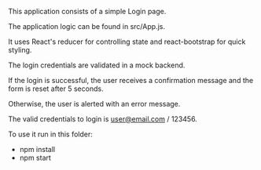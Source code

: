 This application consists of a simple Login page.

The application logic can be found in src/App.js.

It uses React's reducer for controlling state and react-bootstrap for quick styling.

The login credentials are validated in a mock backend.

If the login is successful, the user receives a confirmation message and the form is reset after 5 seconds.

Otherwise, the user is alerted with an error message.

The valid credentials to login is user@email.com / 123456.

To use it run in this folder:
- npm install
- npm start
